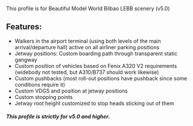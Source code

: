 <!--- Licensed Under: CC BY-NC 4.0 --->

This profile is for Beautiful Model World Bilbao LEBB scenery (v5.0)

## Features:
- Walkers in the airport terminal (using both levels of the main arrival/departure hall) active on all airliner parking positions
- Jetway positions: Custom boarding path through transparent static gangway
- Custom position of vehicles based on Fenix A320 V2 requirements (widebody not tested, but A310/B737 should work likewise)
- Custom pushbacks (most roll-out positions have pushback since some conditions require it)
- Custom VDGS and position at jetway positions
- Custom stopping points
- Jetway root height customized to stop heads sticking out of them

##### This profile is strictly for v5.0 and higher.